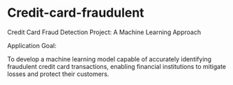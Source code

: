 # Credit-card-fraudulent
Credit Card Fraud Detection Project: A Machine Learning Approach

Application Goal:

To develop a machine learning model capable of accurately identifying fraudulent credit card transactions, enabling financial institutions to mitigate losses and protect their customers.

